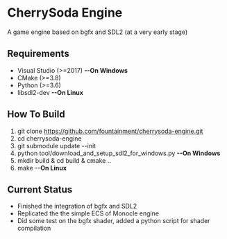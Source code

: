 # CherrySoda Engine

A game engine based on bgfx and SDL2 (at a very early stage)

## Requirements

- Visual Studio (>=2017) **--On Windows**
- CMake (>=3.8)
- Python (>=3.6)
- libsdl2-dev **--On Linux**

## How To Build

1. git clone https://github.com/fountainment/cherrysoda-engine.git
2. cd cherrysoda-engine
3. git submodule update --init
4. python tool/download\_and\_setup\_sdl2\_for\_windows.py **--On Windows**
5. mkdir build & cd build & cmake ..
6. make **--On Linux**

## Current Status

- Finished the integration of bgfx and SDL2
- Replicated the the simple ECS of Monocle engine
- Did some test on the bgfx shader, added a python script for shader compilation